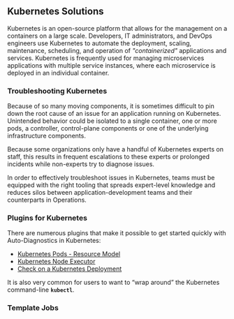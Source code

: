 ## Kubernetes Solutions
Kubernetes is an open-source platform that allows for the management on a containers on a large scale. 
Developers, IT administrators, and DevOps engineers use Kubernetes to automate the deployment, scaling, maintenance, scheduling, and operation of _"containerized"_ applications and services. 
Kubernetes is frequently used for managing microservices applications with multiple service instances, where each microservice is deployed in an individual container. 

### Troubleshooting Kubernetes
Because of so many moving components, it is sometimes difficult to pin down the root cause of an issue for an application running on Kubernetes.
Unintended behavior could be isolated to a single container, one or more pods, a controller, control-plane components or one of the underlying infrastructure components.

Because some organizations only have a handful of Kubernetes experts on staff, this results in frequent escalations to these experts or prolonged incidents while non-experts try to diagnose issues.

In order to effectively troubleshoot issues in Kubernetes, teams must be equipped with the right tooling that spreads expert-level knowledge and reduces silos between application-development teams and their counterparts in Operations.

### Plugins for Kubernetes
There are numerous plugins that make it possible to get started quickly with Auto-Diagnostics in Kubernetes:

* [Kubernetes Pods - Resource Model](https://github.com/rundeck-plugins/kubernetes#resource-model)
* [Kubernetes Node Executor](https://github.com/rundeck-plugins/kubernetes#node-executor)
* [Check on a Kubernetes Deployment](https://github.com/rundeck-plugins/kubernetes#create--update--delete--check--wait-a-deployment)

It is also very common for users to want to “wrap around” the Kubernetes command-line **`kubectl`**.

### Template Jobs



[comment]: <> (When an issue arises with applications deployed in Kubernetes, one of the first common actions taken by engineers is to check the health of Pods.)

[comment]: <> (If any pods are "unhealthy," then the engineer will look at recent logs and Kubernetes Events pertaining to the unhealthy pods.)

[comment]: <> (To do this troubleshooting effectively not only requires the right set of permissions, but also involves multiple commands that require a decent familiarity with Kubernetes.)

[comment]: <> (Here is an example Job that retrieves recent Pod logs and Kubernetes events - specifically for unhealthy pods - using **`kubectl`**:)

[comment]: <> (Right click [here]&#40;https://raw.githubusercontent.com/rundeck/docs/4.0.x/docs/assets/text/sample_k8s_job.yaml&#41; and click **`Save Link As...`** to download the Job definition **YAML** and import the Job to your Automation instance.)

[comment]: <> (![Example Kubernetes Job Output]&#40;/assets/img/example-k8s-job-output.png&#41;)